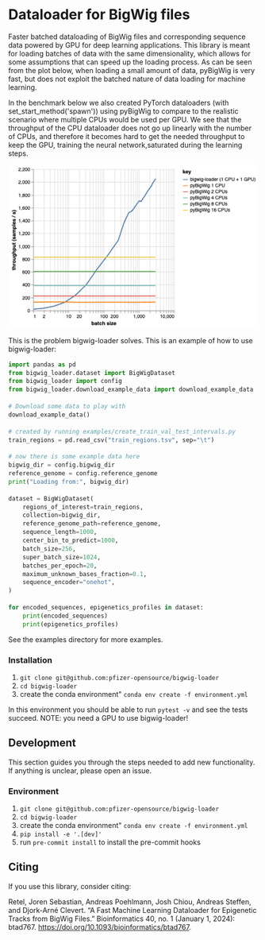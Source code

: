 # Dataloader for BigWig files

Faster batched dataloading of BigWig files and corresponding sequence data powered by GPU for deep learning applications.
This library is meant for loading batches of data with the same dimensionality, which allows for some assumptions that can
speed up the loading process. As can be seen from the plot below, when loading a small amount of data, pyBigWig is very fast,
but does not exploit the batched nature of data loading for machine learning.

In the benchmark below we also created PyTorch dataloaders (with set_start_method('spawn')) using pyBigWig to compare to
the realistic scenario where multiple CPUs would be used per GPU. We see that the throughput of the CPU dataloader does
not go up linearly with the number of CPUs, and therefore it becomes hard to get the needed throughput to keep the GPU,
training the neural network,saturated during the learning steps.


![benchmark.png](images%2Fbenchmark.png)

This is the problem bigwig-loader solves. This is an example of how to use bigwig-loader:

```python
import pandas as pd
from bigwig_loader.dataset import BigWigDataset
from bigwig_loader import config
from bigwig_loader.download_example_data import download_example_data

# Download some data to play with
download_example_data()

# created by running examples/create_train_val_test_intervals.py
train_regions = pd.read_csv("train_regions.tsv", sep="\t")

# now there is some example data here
bigwig_dir = config.bigwig_dir
reference_genome = config.reference_genome
print("Loading from:", bigwig_dir)

dataset = BigWigDataset(
    regions_of_interest=train_regions,
    collection=bigwig_dir,
    reference_genome_path=reference_genome,
    sequence_length=1000,
    center_bin_to_predict=1000,
    batch_size=256,
    super_batch_size=1024,
    batches_per_epoch=20,
    maximum_unknown_bases_fraction=0.1,
    sequence_encoder="onehot",
)

for encoded_sequences, epigenetics_profiles in dataset:
    print(encoded_sequences)
    print(epigenetics_profiles)

```

See the examples directory for more examples.

### Installation

1. `git clone git@github.com:pfizer-opensource/bigwig-loader`
2. `cd bigwig-loader`
3. create the conda environment" `conda env create -f environment.yml`

In this environment you should be able to run `pytest -v` and see the tests
succeed. NOTE: you need a GPU to use bigwig-loader!

## Development

This section guides you through the steps needed to add new functionality. If
anything is unclear, please open an issue.

### Environment

1. `git clone git@github.com:pfizer-opensource/bigwig-loader`
2. `cd bigwig-loader`
3. create the conda environment" `conda env create -f environment.yml`
4. `pip install -e '.[dev]'`
5. run `pre-commit install` to install the pre-commit hooks


## Citing

If you use this library, consider citing:

Retel, Joren Sebastian, Andreas Poehlmann, Josh Chiou, Andreas Steffen, and Djork-Arné Clevert. “A Fast Machine Learning Dataloader for Epigenetic Tracks from BigWig Files.” Bioinformatics 40, no. 1 (January 1, 2024): btad767. https://doi.org/10.1093/bioinformatics/btad767.
